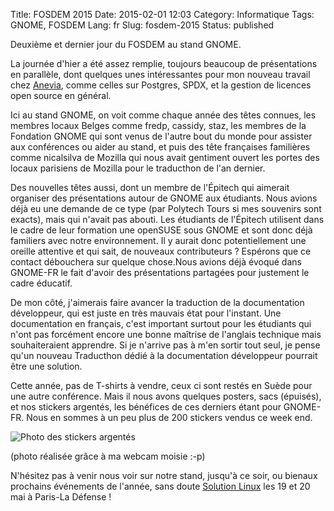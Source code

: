 Title: FOSDEM 2015
Date: 2015-02-01 12:03
Category: Informatique
Tags: GNOME, FOSDEM
Lang: fr
Slug: fosdem-2015
Status: published

Deuxième et dernier jour du FOSDEM au stand GNOME.

La journée d'hier a été assez remplie, toujours beaucoup de présentations en
parallèle, dont quelques unes intéressantes pour mon nouveau travail chez
[Anevia](http://www.anevia-group.com), comme celles sur Postgres, SPDX, et la
gestion de licences open source en général.

Ici au stand GNOME, on voit comme chaque année des têtes connues, les membres
locaux Belges comme fredp, cassidy, staz, les membres de la Fondation GNOME qui
sont venus de l'autre bout du monde pour assister aux conférences ou aider au
stand, et puis des tête françaises familières comme nicalsilva de Mozilla qui
nous avait gentiment ouvert les portes des locaux parisiens de Mozilla pour le
traducthon de l'an dernier.

Des nouvelles têtes aussi, dont un membre de l'Épitech qui aimerait organiser
des présentations autour de GNOME aux étudiants. Nous avions déjà eu une
demande de ce type (par Polytech Tours si mes souvenirs sont exacts), mais qui
n'avait pas abouti. Les étudiants de l'Épitech utilisent dans le cadre de leur
formation une openSUSE sous GNOME et sont donc déjà familiers avec notre
environnement. Il y aurait donc potentiellement une oreille attentive et qui
sait, de nouveaux contributeurs ? Espérons que ce contact débouchera sur
quelque chose.Nous avions déjà évoqué dans GNOME-FR le fait d'avoir des
présentations partagées pour justement le cadre éducatif.

De mon côté, j'aimerais faire avancer la traduction de la documentation
développeur, qui est juste en très mauvais état pour l'instant. Une
documentation en français, c'est important surtout pour les étudiants qui n'ont
pas forcément encore une bonne maîtrise de l'anglais technique mais
souhaiteraient apprendre. Si je n'arrive pas à m'en sortir tout seul, je pense
qu'un nouveau Traducthon dédié à la documentation développeur pourrait être une
solution.

Cette année, pas de T-shirts à vendre, ceux ci sont restés en Suède pour une
autre conférence. Mais il nous avons quelques posters, sacs (épuisés), et nos
stickers argentés, les bénéfices de ces derniers étant pour GNOME-FR. Nous en
sommes à un peu plus de 200 stickers vendus ce week end.

![Photo des stickers
argentés]({static}/media/fosdem/2015/2015-02-01-120543.jpg)

(photo réalisée grâce à ma webcam moisie :-p)

N'hésitez pas à venir nous voir sur notre stand, jusqu'à ce soir, ou bienaux
prochains événements de l'année, sans doute [Solution
Linux](http://www.solutionslinux.fr/) les 19 et 20 mai à Paris-La Défense !

